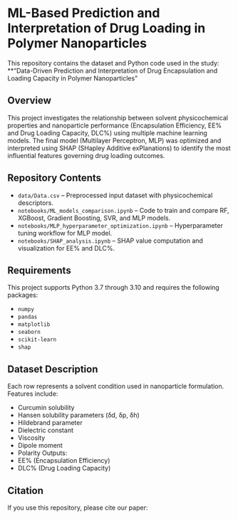 # ML-Based Prediction and Interpretation of Drug Loading in Polymer Nanoparticles
This repository contains the dataset and Python code used in the study:
**“Data-Driven Prediction and Interpretation of Drug Encapsulation and Loading Capacity in Polymer Nanoparticles”

## Overview
This project investigates the relationship between solvent physicochemical properties and nanoparticle performance (Encapsulation Efficiency, EE% and Drug Loading Capacity, DLC%) using multiple machine learning models. The final model (Multilayer Perceptron, MLP) was optimized and interpreted using SHAP (SHapley Additive exPlanations) to identify the most influential features governing drug loading outcomes.

## Repository Contents
- `data/Data.csv` – Preprocessed input dataset with physicochemical descriptors.
- `notebooks/ML_models_comparison.ipynb` – Code to train and compare RF, XGBoost, Gradient Boosting, SVR, and MLP models.
- `notebooks/MLP_hyperparameter_optimization.ipynb` – Hyperparameter tuning workflow for MLP model.
- `notebooks/SHAP_analysis.ipynb` – SHAP value computation and visualization for EE% and DLC%.


## Requirements
This project supports Python 3.7 through 3.10 and requires the following packages:
- `numpy`  
- `pandas`  
- `matplotlib`  
- `seaborn`  
- `scikit-learn`  
- `shap` 

## Dataset Description
Each row represents a solvent condition used in nanoparticle formulation. Features include:
- Curcumin solubility
- Hansen solubility parameters (δd, δp, δh)
- Hildebrand parameter
- Dielectric constant
- Viscosity
- Dipole moment
- Polarity
Outputs:
- EE% (Encapsulation Efficiency)
- DLC% (Drug Loading Capacity)


## Citation
If you use this repository, please cite our paper:



